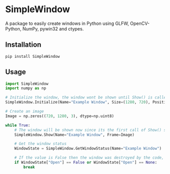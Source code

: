# SimpleWindow

A package to easily create windows in Python using GLFW, OpenCV-Python, NumPy, pywin32 and ctypes.

## Installation

```
pip install SimpleWindow
```

## Usage

```python
import SimpleWindow
import numpy as np

# Initialize the window, the window wont be shown until Show() is called
SimpleWindow.Initialize(Name="Example Window", Size=(1280, 720), Position=(100, 100), TitleBarColor=(0, 0, 0), Resizable=True, TopMost=False, Undestroyable=False, Icon="")

# Create an image
Image = np.zeros((720, 1280, 3), dtype=np.uint8)

while True:
    # The window will be shown now since its the first call of Show() since the Initialize() call
    SimpleWindow.Show(Name="Example Window", Frame=Image)

    # Get the window status
    WindowState = SimpleWindow.GetWindowStatus(Name="Example Window")

    # If the value is False then the window was destroyed by the code, if the value is None then the window got destroyed by the user
    if WindowState["Open"] == False or WindowState["Open"] == None:
        break
```